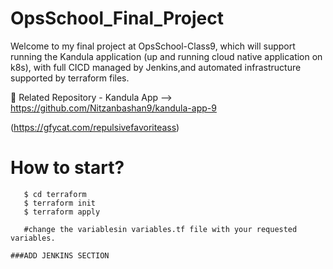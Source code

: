 # OpsSchool_Final_Project

Welcome to my final project at OpsSchool-Class9, which will support running the Kandula application (up and running cloud native application on k8s), with full CICD managed by Jenkins,and automated infrastructure supported by terraform files. 

:elephant: Related Repository - Kandula App --> https://github.com/Nitzanbashan9/kandula-app-9


(https://gfycat.com/repulsivefavoriteass)

# How to start?
```shell script
   $ cd terraform
   $ terraform init
   $ terraform apply

   #change the variablesin variables.tf file with your requested variables.

###ADD JENKINS SECTION